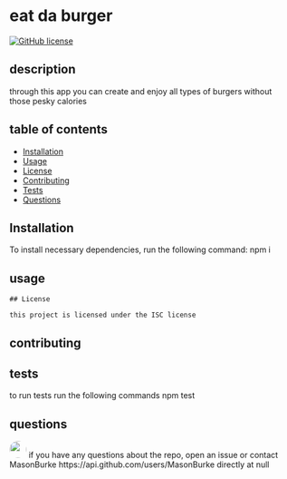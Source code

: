 # eat da burger
[![GitHub license](https://img.shields.io/badge/license-ISC-blue.svg)](https://github.com/MasonBurke/eat-da-burger)

## description

through this app you can create and enjoy all types of burgers without those pesky calories

## table of contents

* [Installation](#installation)
* [Usage](#usage)
* [License](#license)
* [Contributing](#contributing)
* [Tests](#tests)
* [Questions](#questions)
## Installation
To install necessary dependencies, run the following command:
npm i

## usage



    ## License 

    this project is licensed under the ISC license
    

## contributing


## tests
to run tests run the following commands
npm test

## questions
<img src="https://avatars1.githubusercontent.com/u/62030396?v=4" style="border-radius: 16px;" width="30"/>
if you have any questions about the repo, open an issue or contact MasonBurke https://api.github.com/users/MasonBurke directly at null

